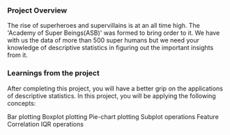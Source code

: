 ### Project Overview

 The rise of superheroes and supervillains is at an all time high. The 'Academy of Super Beings(ASB)' was formed to bring order to it. We have with us the data of more than 500 super humans but we need your knowledge of descriptive statistics in figuring out the important insights from it.


### Learnings from the project

 After completing this project, you will have a better grip on the applications of descriptive statistics. In this project, you will be applying the following concepts:

Bar plotting
Boxplot plotting
Pie-chart plotting
Subplot operations
Feature Correlation
IQR operations


